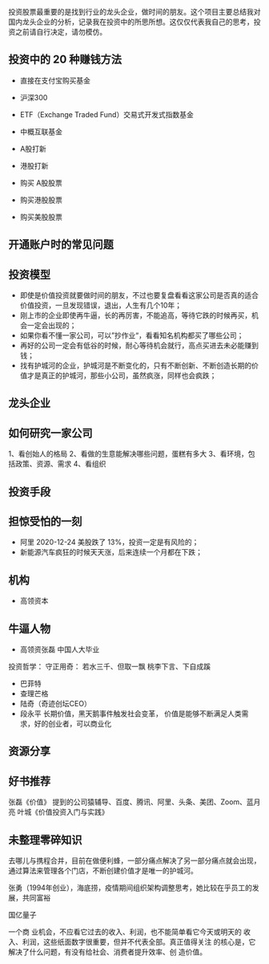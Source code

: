 投资股票最重要的是找到行业的龙头企业，做时间的朋友。这个项目主要总结我对国内龙头企业的分析，记录我在投资中的所思所想。这仅仅代表我自己的思考，投资之前请自行决定，请勿模仿。

## 投资中的 20 种赚钱方法

- 直接在支付宝购买基金

- 沪深300

- ETF（Exchange Traded Fund）交易式开发式指数基金

- 中概互联基金

- A股打新

- 港股打新

- 购买 A股股票

- 购买港股股票

- 购买美股股票

## 开通账户时的常见问题

## 投资模型

- 即使是价值投资就要做时间的朋友，不过也要复盘看看这家公司是否真的适合价值投资，一旦发现错误，退出，人生有几个10年；
- 刚上市的企业即使再牛逼，长的再厉害，不能追高，等待它跌的时候再买，机会一定会出现的；
- 如果你看不懂一家公司，可以”抄作业“，看看知名机构都买了哪些公司；
- 再好的公司一定会有低谷的时候，耐心等待机会就行，高点买进去未必能赚到钱；
- 找有护城河的企业，护城河是不断变化的，只有不断创新、不断创造长期的价值才是真正的护城河，那些小公司，虽然疯涨，同样也会疯跌；

## 龙头企业

## 如何研究一家公司

1、看创始人的格局
2、看做的生意能解决哪些问题，蛋糕有多大
3、看环境，包括政策、资源、需求
4、看组织


## 投资手段

## 担惊受怕的一刻

- 阿里 2020-12-24 美股跌了 13%，投资一定是有风险的；
- 新能源汽车疯狂的时候天天涨，后来连续一个月都在下跌；

## 机构

- 高领资本

## 牛逼人物

- 高领资张磊
中国人大毕业

投资哲学：
守正用奇：
若水三千、但取一飘
桃李下言、下自成蹊

- 巴菲特
- 查理芒格
- 陆奇（奇迹创坛CEO）
- 段永平
长期价值，黑天鹅事件触发社会变革，
价值是能够不断满足人类需求，好的创业者，可以商业化


## 资源分享


## 好书推荐

张磊《价值》
提到的公司猿辅导、百度、腾讯、阿里、头条、美团、Zoom、蓝月亮
叶城《价值投资入门与实践》

## 未整理零碎知识

去哪儿与携程合并，目前在做便利蜂，一部分痛点解决了另一部分痛点就会出现，通过算法来管理各个门店，不断创建价值才是唯一的护城河。

张勇（1994年创业），海底捞，疫情期间组织架构调整思考，她比较在乎员工的发展，共同富裕

国亿量子



一个商 业机会，不应看它过去的收入、利润，也不能简单看它今天或明天的 收入、利润，这些纸面数字很重要，但并不代表全部。真正值得关注 的核心是，它解决了什么问题，有没有给社会、消费者提升效率、创 造价值。
